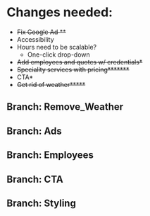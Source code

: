 # Changes needed:
 - ~~Fix Google Ad **~~
 - Accessibility
 - Hours need to be scalable?
    - One-click drop-down
 - ~~Add employees and quotes w/ credentials*~~
 - ~~Speciality services with pricing*******~~
 - CTA*
 - ~~Get rid of weather*****~~
 



## Branch: Remove_Weather
## Branch: Ads
## Branch: Employees
## Branch: CTA
## Branch: Styling